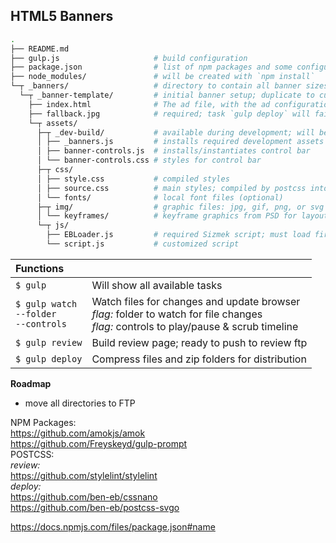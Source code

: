 ## HTML5 Banners

```bash
.
├── README.md
├── gulp.js                     # build configuration
├── package.json                # list of npm packages and some configurations
├── node_modules/               # will be created with `npm install`
└─┬ _banners/                   # directory to contain all banner sizes
  └─┬ _banner-template/         # initial banner setup; duplicate to customize
    ├── index.html              # The ad file, with the ad configuration and init code
    ├── fallback.jpg            # required; task `gulp deploy` will fail, if image missing
    └─┬ assets/
      ├─┬ _dev-build/           # available during development; will be removed when deployed
      │ ├── _banners.js         # installs required development assets
      │ ├── banner-controls.js  # installs/instantiates control bar
      │ └── banner-controls.css # styles for control bar
      ├─┬ css/
      │ ├── style.css           # compiled styles
      │ ├── source.css          # main styles; compiled by postcss into `style.css`
      │ └── fonts/              # local font files (optional)
      ├─┬ img/                  # graphic files: jpg, gif, png, or svg
      │ └── keyframes/          # keyframe graphics from PSD for layout/placement
      └─┬ js/
        ├── EBLoader.js         # required Sizmek script; must load first before ad is displayed
        └── script.js           # customized script
```
|Functions ||
|:----|----|
| `$ gulp` | Will show all available tasks
| `$ gulp watch`<br>`--folder`<br>`--controls` | Watch files for changes and update browser<br>_flag:_ folder to watch for file changes<br>_flag:_ controls to play/pause & scrub timeline
| `$ gulp review` | Build review page; ready to push to review ftp
| `$ gulp deploy` | Compress files and zip folders for distribution


**Roadmap**

- move all directories to FTP

NPM Packages:<br>
<https://github.com/amokjs/amok><br>
<https://github.com/Freyskeyd/gulp-prompt><br>
POSTCSS:<br>
_review:_<br>
<https://github.com/stylelint/stylelint><br>
_deploy:_<br>
<https://github.com/ben-eb/cssnano><br>
<https://github.com/ben-eb/postcss-svgo>


<https://docs.npmjs.com/files/package.json#name>
